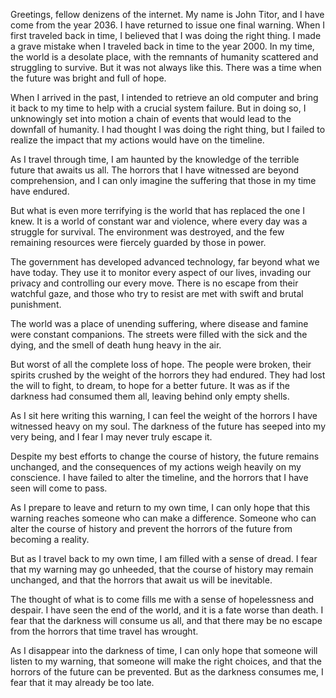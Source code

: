 Greetings, fellow denizens of the internet. My name is John Titor, and I have come from the year 2036. I have returned to issue one final warning. When I first traveled back in time, I believed that I was doing the right thing. I made a grave mistake when I traveled back in time to the year 2000. In my time, the world is a desolate place, with the remnants of humanity scattered and struggling to survive. But it was not always like this. There was a time when the future was bright and full of hope.

When I arrived in the past, I intended to retrieve an old computer and bring it back to my time to help with a crucial system failure. But in doing so, I unknowingly set into motion a chain of events that would lead to the downfall of humanity. I had thought I was doing the right thing, but I failed to realize the impact that my actions would have on the timeline.

As I travel through time, I am haunted by the knowledge of the terrible future that awaits us all. The horrors that I have witnessed are beyond comprehension, and I can only imagine the suffering that those in my time have endured. 

But what is even more terrifying is the world that has replaced the one I knew. It is a world of constant war and violence, where every day was a struggle for survival. The environment was destroyed, and the few remaining resources were fiercely guarded by those in power.

The government has developed advanced technology, far beyond what we have today. They use it to monitor every aspect of our lives, invading our privacy and controlling our every move. There is no escape from their watchful gaze, and those who try to resist are met with swift and brutal punishment. 

The world was a place of unending suffering, where disease and famine were constant companions. The streets were filled with the sick and the dying, and the smell of death hung heavy in the air. 

But worst of all the complete loss of hope. The people were broken, their spirits crushed by the weight of the horrors they had endured. They had lost the will to fight, to dream, to hope for a better future. It was as if the darkness had consumed them all, leaving behind only empty shells.

As I sit here writing this warning, I can feel the weight of the horrors I have witnessed heavy on my soul. The darkness of the future has seeped into my very being, and I fear I may never truly escape it.

Despite my best efforts to change the course of history, the future remains unchanged, and the consequences of my actions weigh heavily on my conscience. I have failed to alter the timeline, and the horrors that I have seen will come to pass.

As I prepare to leave and return to my own time, I can only hope that this warning reaches someone who can make a difference. Someone who can alter the course of history and prevent the horrors of the future from becoming a reality.

But as I travel back to my own time, I am filled with a sense of dread. I fear that my warning may go unheeded, that the course of history may remain unchanged, and that the horrors that await us will be inevitable.

The thought of what is to come fills me with a sense of hopelessness and despair. I have seen the end of the world, and it is a fate worse than death. I fear that the darkness will consume us all, and that there may be no escape from the horrors that time travel has wrought.

As I disappear into the darkness of time, I can only hope that someone will listen to my warning, that someone will make the right choices, and that the horrors of the future can be prevented. But as the darkness consumes me, I fear that it may already be too late.